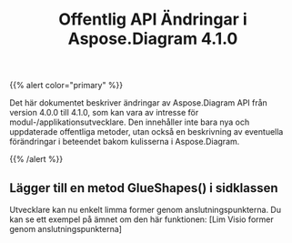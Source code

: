 ﻿---
title: Offentlig API Ändringar i Aspose.Diagram 4.1.0
type: docs
weight: 40
url: /sv/net/public-api-changes-in-aspose-diagram-4-1-0/
---
{{% alert color="primary" %}} 

Det här dokumentet beskriver ändringar av Aspose.Diagram API från version 4.0.0 till 4.1.0, som kan vara av intresse för modul-/applikationsutvecklare. Den innehåller inte bara nya och uppdaterade offentliga metoder, utan också en beskrivning av eventuella förändringar i beteendet bakom kulisserna i Aspose.Diagram.

{{% /alert %}} 
## **Lägger till en metod GlueShapes() i sidklassen**
Utvecklare kan nu enkelt limma former genom anslutningspunkterna. Du kan se ett exempel på ämnet om den här funktionen: [Lim Visio former genom anslutningspunkterna]